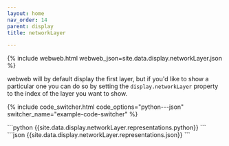 ```yaml
---
layout: home
nav_order: 14
parent: display
title: networkLayer

---
```


{% include webweb.html webweb_json=site.data.display.networkLayer.json %}

webweb will by default display the first layer, but if you'd like to show a particular one you can do so by setting the `display.networkLayer` property to the index of the layer you want to show.

{% include code_switcher.html code_options="python---json" switcher_name="example-code-switcher" %}
<div class='select-code-block example-code-switcher python-code-block select-code-block-visible'></div>
```python
{{site.data.display.networkLayer.representations.python}}
```
<div class='select-code-block example-code-switcher json-code-block'></div>
```json
{{site.data.display.networkLayer.representations.json}}
```